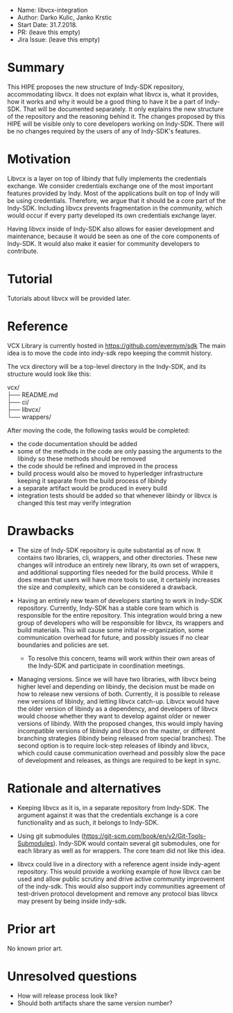 - Name: libvcx-integration
- Author: Darko Kulic, Janko Krstic
- Start Date: 31.7.2018.
- PR: (leave this empty)
- Jira Issue: (leave this empty)

# Summary
[summary]: #summary

This HIPE proposes the new structure of Indy-SDK repository, accommodating libvcx.
It does not explain what libvcx is, what it provides, how it works and why it would be a good thing to have it be a part of
Indy-SDK. That will be documented separately.
It only explains the new structure of the repository and the reasoning behind it.
The changes proposed by this HIPE will be visible only to core developers working on Indy-SDK. There will be no changes required
by the users of any of Indy-SDK's features.

# Motivation
[motivation]: #motivation

Libvcx is a layer on top of libindy that fully implements the credentials exchange.
We consider credentials exchange one of the most important features provided by Indy. Most of the applications built on top of Indy will be using credentials. Therefore, we argue that it should be a core part of the Indy-SDK. Including libvcx prevents fragmentation in the community, which would occur if every party developed its own credentials exchange layer.

Having libvcx inside of Indy-SDK also allows for easier development and maintenance, because it would be seen as one of the core components of Indy-SDK. It would also make it easier for community developers to contribute.

# Tutorial
[tutorial]: #tutorial

Tutorials about libvcx will be provided later.

# Reference
[reference]: #reference

VCX Library is currently hosted in https://github.com/evernym/sdk
The main idea is to move the code into indy-sdk repo keeping the commit history.

The vcx directory will be a top-level directory in the Indy-SDK, and its structure would look like this:

vcx/  
├── README.md  
├── ci/  
├── libvcx/  
└── wrappers/  

After moving the code, the following tasks would be completed:
* the code documentation should be added
* some of the methods in the code are only passing the arguments to the libindy so these methods should be removed
* the code should be refined and improved in the process
* build process would also be moved to hyperledger infrastructure keeping it separate from the build process of libindy
* a separate artifact would be produced in every build
* integration tests should be added so that whenever libindy or libvcx is changed this test may verify integration

# Drawbacks
[drawbacks]: #drawbacks

* The size of Indy-SDK repository is quite substantial as of now. It contains two libraries, cli, wrappers, and other directories. These new changes will introduce an entirely new library, its own set of wrappers, and additional supporting files needed for the build process. While it does mean that users will have more tools to use, it certainly increases the size and complexity, which can be considered a drawback.

* Having an entirely new team of developers starting to work in Indy-SDK repository. Currently, Indy-SDK has a stable core team which is responsible for the entire repository. This integration would bring a new group of developers who will be responsible for libvcx, its wrappers and build materials. This will cause some initial re-organization, some communication overhead for future, and possibly issues if no clear boundaries and policies are set.
  * To resolve this concern, teams will work within their own areas of the Indy-SDK and participate in coordination meetings.

* Managing versions. Since we will have two libraries, with libvcx being higher level and depending on libindy, the decision must be made on how to release new versions of both. Currently, it is possible to release new versions of libindy, and letting libvcx catch-up. Libvcx would have the older version of libindy as a dependency, and developers of libvcx would choose whether they want to develop against older or newer versions of libindy.
With the proposed changes, this would imply having incompatible versions of libindy and libvcx on the master, or different branching strategies (libindy being released from special branches). The second option is to require lock-step releases of libindy and libvcx, which could cause communication overhead and possibly slow the pace of development and releases, as things are required to be kept in sync.

# Rationale and alternatives
[alternatives]: #alternatives

* Keeping libvcx as it is, in a separate repository from Indy-SDK. The argument against it was that the credentials exchange is a core functionality and as such, it belongs to Indy-SDK.

* Using git submodules (https://git-scm.com/book/en/v2/Git-Tools-Submodules). Indy-SDK would contain several git submodules, one for each library as well as for wrappers. The core team did not like this idea.

* libvcx could live in a directory with a reference agent inside indy-agent repository. This would provide a working example of how libvcx can be used and allow public scrutiny and drive active community improvement of the indy-sdk. This would also support indy communities agreement of test-driven protocol development and remove any protocol bias libvcx may present by being inside indy-sdk. 

# Prior art
[prior-art]: #prior-art

No known prior art.

# Unresolved questions
[unresolved]: #unresolved-questions

* How will release process look like?
* Should both artifacts share the same version number?
